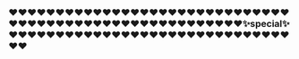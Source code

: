### :heart::heart::heart::heart::heart::heart::heart::heart::heart::heart::heart::heart::heart::heart::heart::heart::heart::heart::heart::heart::heart::heart::heart::heart::heart::heart::heart::heart::heart::heart::heart::heart::heart::heart::heart::heart::heart::heart::heart::heart::heart::heart::heart::heart::heart::heart::heart::heart::heart::heart::heart::heart::heart::heart::heart:✨special✨:heart::heart::heart::heart::heart::heart::heart::heart::heart::heart::heart::heart::heart::heart::heart::heart::heart::heart::heart::heart::heart::heart::heart::heart::heart::heart::heart::heart::heart::heart::heart::heart:

<!--
**MszBednarski/MszBednarski** is a ✨ _special_ ✨ repository because its `README.md` (this file) appears on your GitHub profile.

Here are some ideas to get you started:

- 🔭 I’m currently working on ...
- 🌱 I’m currently learning ...
- 👯 I’m looking to collaborate on ...
- 🤔 I’m looking for help with ...
- 💬 Ask me about ...
- 📫 How to reach me: ...
- 😄 Pronouns: ...
- ⚡ Fun fact: ...
-->
